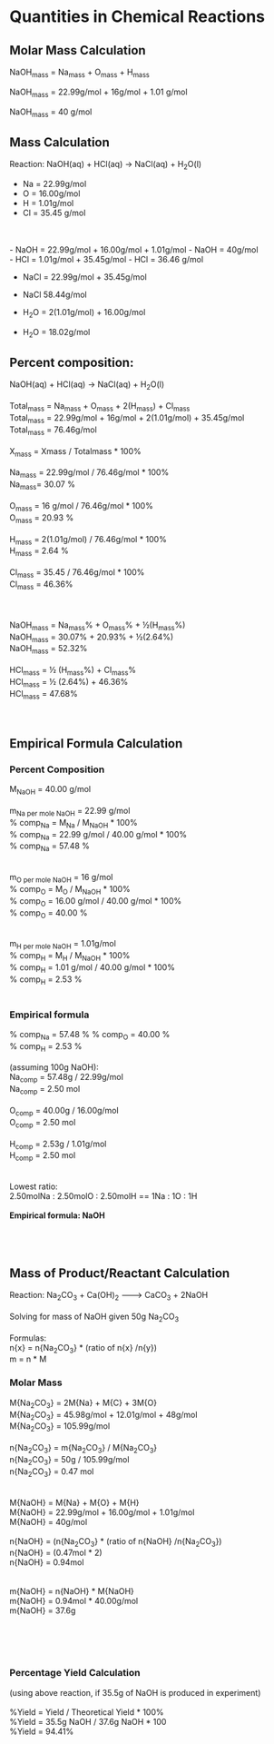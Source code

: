 # Quantities in Chemical Reactions
## Molar Mass Calculation 
NaOH<sub>mass</sub> = Na<sub>mass</sub> + O<sub>mass</sub> + H<sub>mass</sub>
	
NaOH<sub>mass</sub> = 22.99g/mol + 16g/mol + 1.01 g/mol

NaOH<sub>mass</sub> = 40 g/mol
<br>
## Mass Calculation

Reaction: NaOH(aq) + HCl(aq) → NaCl(aq) + H<sub>2</sub>O(l)
<br>
- Na = 22.99g/mol
- O = 16.00g/mol
- H = 1.01g/mol
- Cl = 35.45 g/mol
<br>
<br>
- NaOH = 22.99g/mol + 16.00g/mol + 1.01g/mol 
- NaOH = 40g/mol
<br>
- HCl = 1.01g/mol + 35.45g/mol
- HCl = 36.46 g/mol

- NaCl = 22.99g/mol + 35.45g/mol
- NaCl 58.44g/mol

- H<sub>2</sub>O = 2(1.01g/mol) + 16.00g/mol
- H<sub>2</sub>O = 18.02g/mol

## Percent composition:
NaOH(aq) + HCl(aq) → NaCl(aq) + H<sub>2</sub>O(l)<br>
<br>
Total<sub>mass</sub> = Na<sub>mass</sub> + O<sub>mass</sub> + 2(H<sub>mass</sub>) + Cl<sub>mass</sub><br> 
Total<sub>mass</sub> = 22.99g/mol + 16g/mol + 2(1.01g/mol) + 35.45g/mol<br>
Total<sub>mass</sub> = 76.46g/mol<br>
<br>
X<sub>mass</sub> = Xmass / Totalmass * 100%<br>
<br>
Na<sub>mass</sub> = 22.99g/mol / 76.46g/mol * 100%<br>
Na<sub>mass</sub>= 30.07 % <br>
<br>
O<sub>mass</sub> = 16 g/mol / 76.46g/mol * 100%<br>
O<sub>mass</sub> = 20.93 %<br>
<br>
H<sub>mass</sub> = 2(1.01g/mol) / 76.46g/mol * 100%<br>
H<sub>mass</sub> = 2.64 %<br>
<br>
Cl<sub>mass</sub> = 35.45 / 76.46g/mol * 100%<br>
Cl<sub>mass</sub> = 46.36%<br>
<br>
<br>		
NaOH<sub>mass</sub> = Na<sub>mass</sub>% + O<sub>mass</sub>% + ½(H<sub>mass</sub>%)<br>
NaOH<sub>mass</sub> = 30.07% + 20.93% + ½(2.64%)<br>
NaOH<sub>mass</sub> = 52.32%<br>
<br>
HCl<sub>mass</sub> = ½ (H<sub>mass</sub>%) + Cl<sub>mass</sub>%<br>
HCl<sub>mass</sub> = ½ (2.64%) + 46.36%<br>
HCl<sub>mass</sub> = 47.68%<br>
<br>
<br>
## Empirical Formula Calculation
### Percent Composition
M<sub>NaOH</sub> = 40.00 g/mol<br>
<br>
m<sub>Na per mole NaOH</sub> = 22.99 g/mol<br>
% comp<sub>Na</sub> = M<sub>Na</sub> / M<sub>NaOH</sub> * 100%<br>
% comp<sub>Na</sub> = 22.99 g/mol / 40.00 g/mol * 100%<br>
% comp<sub>Na</sub> = 57.48 %<br>   
<br>
m<sub>O per mole NaOH</sub>  = 16 g/mol<br>
% comp<sub>O</sub> = M<sub>O</sub> / M<sub>NaOH</sub> * 100%<br>
% comp<sub>O</sub> = 16.00 g/mol / 40.00 g/mol * 100%<br>
% comp<sub>O</sub> = 40.00 %<br>   
<br>
m<sub>H per mole NaOH</sub> = 1.01g/mol<br>
% comp<sub>H</sub> = M<sub>H</sub> / M<sub>NaOH</sub> * 100%<br>
% comp<sub>H</sub> = 1.01 g/mol / 40.00 g/mol * 100%<br>
% comp<sub>H</sub> = 2.53 %<br>
<br>
### Empirical formula
% comp<sub>Na</sub> = 57.48 %
% comp<sub>O</sub> = 40.00 %   
% comp<sub>H</sub> = 2.53 %<br> 
<br>
(assuming 100g NaOH):<br>
Na<sub>comp</sub> = 57.48g / 22.99g/mol<br>
Na<sub>comp</sub> = 2.50 mol<br>
<br>
O<sub>comp</sub> = 40.00g / 16.00g/mol<br>
O<sub>comp</sub> = 2.50 mol<br>
<br>
H<sub>comp</sub> = 2.53g / 1.01g/mol<br>
H<sub>comp</sub> = 2.50 mol<br>
<br>
<br>
Lowest ratio:<br>
2.50molNa : 2.50molO : 2.50molH == 1Na : 1O : 1H<br>
<br>
<strong>Empirical formula: NaOH</strong>
<br>
<br>
<br>
<br>
## Mass of Product/Reactant Calculation
Reaction: Na<sub>2</sub>CO<sub>3</sub> + Ca(OH)<sub>2</sub> ---> CaCO<sub>3</sub> + 2NaOH<br>
<br>
Solving for mass of NaOH given 50g Na<sub>2</sub>CO<sub>3</sub><br> 
<br>
Formulas:<br>
n{x} = n{Na<sub>2</sub>CO<sub>3</sub>} * (ratio of n{x} /n{y})<br>
m = n * M<br>
### Molar Mass
M{Na<sub>2</sub>CO<sub>3</sub>} = 2M{Na} + M{C} + 3M{O}<br>
M{Na<sub>2</sub>CO<sub>3</sub>} = 45.98g/mol + 12.01g/mol + 48g/mol<br>
M{Na<sub>2</sub>CO<sub>3</sub>} = 105.99g/mol<br>
<br>
n{Na<sub>2</sub>CO<sub>3</sub>} = m{Na<sub>2</sub>CO<sub>3</sub>} / M{Na<sub>2</sub>CO<sub>3</sub>}<br>
n{Na<sub>2</sub>CO<sub>3</sub>} = 50g / 105.99g/mol<br>
n{Na<sub>2</sub>CO<sub>3</sub>} = 0.47 mol <br>
<br>
<br>
M{NaOH} = M{Na} + M{O} + M{H}<br>
M{NaOH} = 22.99g/mol + 16.00g/mol + 1.01g/mol<br> 
M{NaOH} = 40g/mol<br>
<br>
n{NaOH} = (n{Na<sub>2</sub>CO<sub>3</sub>} * (ratio of n{NaOH} /n{Na<sub>2</sub>CO<sub>3</sub>})<br>
n{NaOH} = (0.47mol * 2)<br>
n{NaOH} = 0.94mol<br>
<br>
<br>
m{NaOH} = n{NaOH} * M{NaOH}<br>
m{NaOH} = 0.94mol * 40.00g/mol<br>
m{NaOH} = 37.6g<br>
<br>
<br>
<br>
<br>
### Percentage Yield Calculation
(using above reaction, if 35.5g of NaOH is produced in experiment)<br>
<br>
%Yield = Yield / Theoretical Yield * 100%<br>
%Yield = 35.5g NaOH / 37.6g NaOH * 100<br>
%Yield = 94.41%
